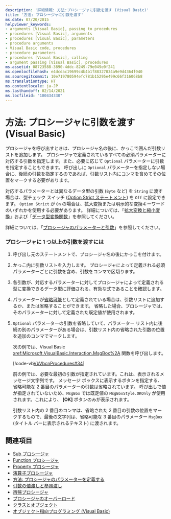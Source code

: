 ```yaml
---
description: '詳細情報: 方法:プロシージャに引数を渡す (Visual Basic)'
title: '方法: プロシージャに引数を渡す'
ms.date: 07/20/2015
helpviewer_keywords:
- arguments [Visual Basic], passing to procedures
- procedures [Visual Basic], arguments
- procedures [Visual Basic], parameters
- procedure arguments
- Visual Basic code, procedures
- procedure parameters
- procedures [Visual Basic], calling
- argument passing [Visual Basic], procedures
ms.assetid: 08723588-3890-4ddc-8249-79e049e0f241
ms.openlocfilehash: e4dcdac19699c4b4b1f88327034a9e9d4364f040
ms.sourcegitcommit: 10e719780594efc781b15295e499c66f316068b8
ms.translationtype: HT
ms.contentlocale: ja-JP
ms.lasthandoff: 02/14/2021
ms.locfileid: "100434330"
---
```

# <a name="how-to-pass-arguments-to-a-procedure-visual-basic"></a>方法: プロシージャに引数を渡す (Visual Basic)

プロシージャを呼び出すときは、プロシージャ名の後に、かっこで囲んだ引数リストを追加します。 プロシージャで定義されているすべての必須パラメーターに対応する引数を指定します。また、必要に応じて `Optional` パラメーターに引数を指定することもできます。 呼び出しに `Optional` パラメーターを指定しない場合に、後続の引数を指定するのであれば、引数リスト内にコンマを含めてその位置をマークする必要があります。  
  
 対応するパラメーターとは異なるデータ型の引数 (`Byte` など) を `String` に渡す場合は、型チェック スイッチ ([Option Strict ステートメント](../../../language-reference/statements/option-strict-statement.md)) を `Off` に設定できます。 `Option Strict` が `On` の場合は、拡大変換または明示的な変換キーワードのいずれかを使用する必要があります。 詳細については、「[拡大変換と縮小変換](../data-types/widening-and-narrowing-conversions.md)」および「[データ型変換関数](../../../language-reference/functions/type-conversion-functions.md)」を参照してください。  
  
 詳細については、「[プロシージャのパラメーターと引数](./procedure-parameters-and-arguments.md)」を参照してください。  
  
### <a name="to-pass-one-or-more-arguments-to-a-procedure"></a>プロシージャに 1 つ以上の引数を渡すには  
  
1. 呼び出し元のステートメントで、プロシージャ名の後にかっこを付けます。  
  
2. かっこ内に引数リストを入力します。 プロシージャによって定義される必須パラメーターごとに引数を含め、引数をコンマで区切ります。  
  
3. 各引数が、対応するパラメーターに対してプロシージャによって定義される型に変換できるデータ型に評価される、有効な式であることを確認します。  
  
4. パラメーターが[省略可能](../../../language-reference/modifiers/optional.md)として定義されている場合は、引数リストに追加するか、または省略することができます。 省略した場合、プロシージャでは、そのパラメーターに対して定義された既定値が使用されます。  
  
5. `Optional` パラメーターの引数を省略していて、パラメーター リスト内に後続の別のパラメーターがある場合は、引数リスト内の省略された引数の位置を追加のコンマでマークします。  
  
     次の例では、Visual Basic <xref:Microsoft.VisualBasic.Interaction.MsgBox%2A> 関数を呼び出します。  
  
     [!code-vb[VbVbcnProcedures#34](~/samples/snippets/visualbasic/VS_Snippets_VBCSharp/VbVbcnProcedures/VB/Class1.vb#34)]  
  
     前の例では、必要な最初の引数が指定されています。これは、表示されるメッセージ文字列です。 メッセージ ボックスに表示するボタンを指定する、省略可能な 2 番目のパラメーターの引数は省略されています。 呼び出しで値が指定されていないため、`MsgBox` では既定値の `MsgBoxStyle.OKOnly` が使用されます。これにより、 **[OK]** ボタンのみが表示されます。  
  
     引数リスト内の 2 番目のコンマは、省略された 2 番目の引数の位置をマークするもので、最後の文字列は、省略可能な 3 番目のパラメーター `MsgBox` (タイトル バーに表示されるテキスト) に渡されます。  
  
## <a name="see-also"></a>関連項目

- [Sub プロシージャ](./sub-procedures.md)
- [Function プロシージャ](./function-procedures.md)
- [Property プロシージャ](./property-procedures.md)
- [演算子プロシージャ](./operator-procedures.md)
- [方法: プロシージャのパラメーターを定義する](./how-to-define-a-parameter-for-a-procedure.md)
- [引数の値渡しと参照渡し](./passing-arguments-by-value-and-by-reference.md)
- [再帰プロシージャ](./recursive-procedures.md)
- [プロシージャのオーバーロード](./procedure-overloading.md)
- [クラスとオブジェクト](../objects-and-classes/index.md)
- [オブジェクト指向プログラミング (Visual Basic)](../../concepts/object-oriented-programming.md)
